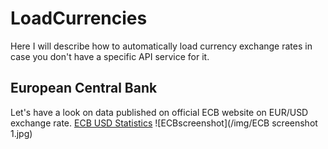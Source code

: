 # LoadCurrencies
Here I will describe how to automatically load currency exchange rates in case you don't have a specific API service for it. 

## European Central Bank
Let's have a look on data published on official ECB website on EUR/USD exchange rate. [ECB USD Statistics](https://www.ecb.europa.eu/stats/policy_and_exchange_rates/euro_reference_exchange_rates/html/eurofxref-graph-usd.en.html)
![ECBscreenshot](/img/ECB screenshot 1.jpg)
